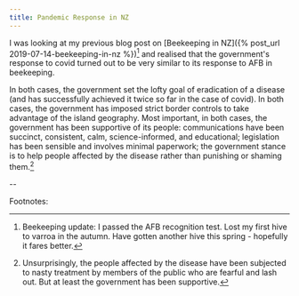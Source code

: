 ```yaml
---
title: Pandemic Response in NZ
---
```


I was looking at my previous blog post on [Beekeeping in
NZ]({% post_url 2019-07-14-beekeeping-in-nz %})[^1] and realised that the government's
response to covid turned out to be very similar to its response to AFB in
beekeeping.

[^1]: Beekeeping update: I passed the AFB recognition test. Lost my first hive to varroa in the autumn. Have gotten another hive this spring - hopefully it fares better.

In both cases, the government set the lofty goal of eradication of a disease
(and has successfully achieved it twice so far in the case of covid). In both
cases, the government has imposed strict border controls to take advantage of
the island geography. Most important, in both cases, the government has been
supportive of its people: communications have been succinct, consistent, calm,
science-informed, and educational; legislation has been sensible and involves
minimal paperwork; the government stance is to help people affected by the
disease rather than punishing or shaming them.[^2]

[^2]: Unsurprisingly, the people affected by the disease have been subjected to nasty treatment by members of the public who are fearful and lash out. But at least the government has been supportive.

--

Footnotes:
